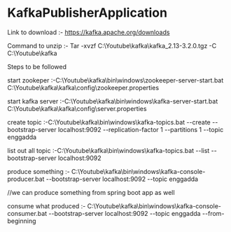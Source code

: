# KafkaPublisherApplication

Link to download :-
https://kafka.apache.org/downloads

Command to unzip :-
Tar -xvzf C:\Youtube\kafka\kafka_2.13-3.2.0.tgz -C C:\Youtube\kafka

Steps to be followed


start zookeper :-C:\Youtube\kafka\bin\windows\zookeeper-server-start.bat C:\Youtube\kafka\kafka\config\zookeeper.properties

start kafka server :-C:\Youtube\kafka\bin\windows\kafka-server-start.bat C:\Youtube\kafka\kafka\config\server.properties

create topic :-C:\Youtube\kafka\bin\windows\kafka-topics.bat --create --bootstrap-server localhost:9092 --replication-factor 1 --partitions 1 --topic enggadda

list out all topic :-C:\Youtube\kafka\bin\windows\kafka-topics.bat --list --bootstrap-server localhost:9092

produce something :- C:\Youtube\kafka\bin\windows\kafka-console-producer.bat --bootstrap-server localhost:9092 --topic enggadda

//we can produce something from spring boot app as well

consume what produced :- C:\Youtube\kafka\bin\windows\kafka-console-consumer.bat --bootstrap-server localhost:9092 --topic enggadda --from-beginning
